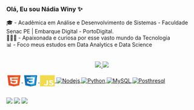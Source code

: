 ### Olá, Eu sou Nádia Winy ✨
🎓 - Acadêmica em Análise e Desenvolvimento de Sistemas - Faculdade Senac PE | Embarque Digital - PortoDigital.<br>
👩🏾‍💻 - Apaixonada e curiosa por esse vasto mundo da Tecnologia <br>
📊 - Foco meus estudos em Data Analytics e Data Science <br>

##
<div align="center">
  <a href="https://github.com/nadiawiny">
  <img height="180em" src="https://github-readme-stats.vercel.app/api?username=nadiawiny&show_icons=true&theme=tokyonight&include_all_commits=true&count_private=true"/>
  <img height="180em" src="https://github-readme-stats.vercel.app/api/top-langs/?username=nadiawiny&layout=compact&langs_count=7&theme=tokyonight"/>
</div>

<div style="display: inline_block"><br>
  <img align="center" alt="HTML" height="30" width="40" src="https://raw.githubusercontent.com/devicons/devicon/master/icons/html5/html5-original.svg">
  <img align="center" alt="CSS" height="30" width="40" src="https://raw.githubusercontent.com/devicons/devicon/master/icons/css3/css3-original.svg">
  <img align="center" alt="Js" height="30" width="40" src="https://raw.githubusercontent.com/devicons/devicon/master/icons/javascript/javascript-plain.svg">
  <img align="center" alt="Nodejs" height="30" width="40"src="https://cdn.jsdelivr.net/gh/devicons/devicon/icons/nodejs/nodejs-original.svg"/>
<!--   <img align="center" alt="C" height="30" width="40" src="https://cdn.jsdelivr.net/gh/devicons/devicon/icons/c/c-original.svg">  -->
  <img align="center" alt="Python" height="30" width="40" src="https://cdn.jsdelivr.net/gh/devicons/devicon/icons/python/python-original.svg" />
  <img align="center" alt="MySQL" height="30" width="40" src="https://cdn.jsdelivr.net/gh/devicons/devicon/icons/mysql/mysql-plain-wordmark.svg"> 
  <img align="center" alt="Posthresql" height="30" width="40" src="https://cdn.jsdelivr.net/gh/devicons/devicon/icons/postgresql/postgresql-original-wordmark.svg" />
  </div>
  
  ##
<div>
  <a href="https://instagram.com/nadiawiny" target="_blank"><img src="https://img.shields.io/badge/-Instagram-%23E4405F?style=for-the-badge&logo=instagram&logoColor=white" target="_blank"></a> 
  <a href = "mailto:ninewiny@gmail.com"><img src="https://img.shields.io/badge/-Gmail-%23333?style=for-the-badge&logo=gmail&logoColor=white" target="_blank"></a>
  <a href="https://www.linkedin.com/in/n%C3%A1dia-winy-57710997" target="_blank"><img src="https://img.shields.io/badge/-LinkedIn-%230077B5?style=for-the-badge&logo=linkedin&logoColor=white" target="_blank"></a> 
</div>
 
  
